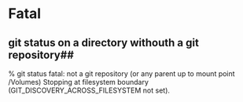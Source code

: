# Fatal #
## git status on a directory withouth a git repository##
% git status
fatal: not a git repository (or any parent up to mount point /Volumes)
Stopping at filesystem boundary (GIT_DISCOVERY_ACROSS_FILESYSTEM not set).
